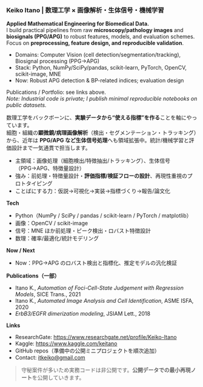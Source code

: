 ### Keiko Itano | 数理工学 × 画像解析・生体信号・機械学習

**Applied Mathematical Engineering for Biomedical Data.**  
I build practical pipelines from raw **microscopy/pathology images** and **biosignals (PPG/APG)** to robust features, models, and evaluation schemes. Focus on **preprocessing, feature design, and reproducible validation**.

- Domains: Computer Vision (cell detection/segmentation/tracking), Biosignal processing (PPG→APG)
- Stack: Python, NumPy/SciPy/pandas, scikit-learn, PyTorch, OpenCV, scikit-image, MNE
- Now: Robust APG detection & BP-related indices; evaluation design


Publications / Portfolio: see links above.  
*Note: Industrial code is private; I publish minimal reproducible notebooks on public datasets.*

数理工学をバックボーンに、**実験データから“使える指標”を作る**ことを軸にやっています。  
細胞・組織の**顕微鏡/病理画像解析**（検出・セグメンテーション・トラッキング）から、近年は **PPG/APG など生体信号処理**へも領域拡張中。統計/機械学習と評価設計まで一気通貫で担当します。

- 主領域：画像処理（細胞検出/特徴抽出/トラッキング）、生体信号（PPG→APG、特徴量設計）
- 強み：前処理・特徴量設計・**評価指標/検証フローの設計**、再現性重視のプロトタイピング
- ことばにする力：仮説→可視化→実装→指標づくり→報告/論文化

**Tech**
- Python（NumPy / SciPy / pandas / scikit-learn / PyTorch / matplotlib）
- 画像：OpenCV / scikit-image
- 信号：MNE ほか前処理・ピーク検出・ロバスト特徴設計
- 数理：確率/最適化/統計モデリング

**Now / Next**
- Now：PPG→APG のロバスト検出と指標化、推定モデルの汎化検証


**Publications（一部）**
- Itano K., *Automation of Foci-Cell-State Judgement with Regression Models*, SICE Trans., 2021  
- Itano K., *Automated Image Analysis and Cell Identification*, ASME ISFA, 2020  
- *ErbB3/EGFR dimerization modeling*, JSIAM Lett., 2018  


**Links**
- ResearchGate: https://www.researchgate.net/profile/Keiko-Itano
- Kaggle: https://www.kaggle.com/keitano
- GitHub repos（準備中の公開ミニプロジェクトを順次追加）
- Contact: itkeiko@gmail.com

> 守秘案件が多いため実務コードは非公開です。**公開データでの最小再現ノート**を公開していきます。


<!--
**keitano15/keitano15** is a ✨ _special_ ✨ repository because its `README.md` (this file) appears on your GitHub profile.

Here are some ideas to get you started:

- 🔭 I’m currently working on ...
- 🌱 I’m currently learning ...
- 👯 I’m looking to collaborate on ...
- 🤔 I’m looking for help with ...
- 💬 Ask me about ...
- 📫 How to reach me: ...
- 😄 Pronouns: ...
- ⚡ Fun fact: ...
-->
